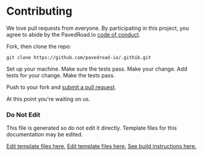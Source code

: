 # Contributing

We love pull requests from everyone. By participating in this project, you
agree to abide by the PavedRoad.io [code of conduct].

[code of conduct]: CODE_OF_CONDUCT.md

Fork, then clone the repo:

    git clone https://github.com/pavedroad-io/.githib.git

Set up your machine.
Make sure the tests pass.
Make your change. Add tests for your change. Make the tests pass.

Push to your fork and [submit a pull request][pr].

[pr]: pulls
At this point you're waiting on us.
### Do Not Edit
This file is generated so do not edit it directly.
Template files for this documentation may be edited.

[Edit template files here.](../pavedroad-io/kevlar-repo/repo-templates/oss-default)
[Edit template files here.](pavedroad-io/kevlar-repo/repo-templates/oss-default)
[See build instructions here.](https://github.com/pavedroad-io/kevlar-repo/repo-templates/assets/content/README.md)
